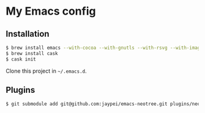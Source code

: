 # My Emacs config

## Installation

```bash
$ brew install emacs --with-cocoa --with-gnutls --with-rsvg --with-imagemagick
$ brew install cask
$ cask init
```

Clone this project in `~/.emacs.d`.

## Plugins

```bash
$ git submodule add git@github.com:jaypei/emacs-neotree.git plugins/neotree
```
